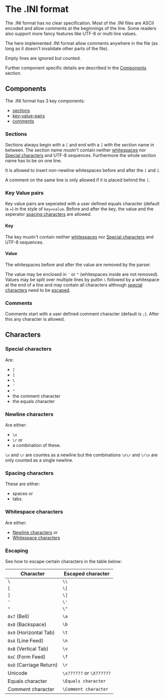 # The .INI format

The .INI format has no clear specification. Most of the .INI files are ASCII encoded and allow comments at the beginnings of the line. Some readers also support more fancy features like UTF-8 or multi line values.

The here implemented .INI format allow comments anywhere in the file (as long as it doesn't invalidate other parts of the file).

Empty lines are ignored but counted.

Further component specific details are described in the [Components](#components) section.

## Components

The .INI format has 3 key components:
* [sections](#sections)
* [key-value-pairs](#key-value-pairs)
* [comments](#comments)

### Sections

Sections always begin with a ```[``` and end with a ```]``` with the section name in between. The section name mustn't contain neither [whitespaces](#whitespace-characters) nor [Special characters](#special-characters) and UTF-8 sequences.
Furthermore the whole section name has to be on one line. 

It is allowed to insert non-newline whitespaces before and after the ```[``` and ```]```.

A comment on the same line is only allowed if it is placed behind the ```]```.

### Key Value pairs

Key value pairs are seperated with a user defined equals character (default is ```=```) in the style of ```key=value```. Before and after the key, the value and the seperator [spacing characters](#spacing-characters) are allowed.

#### Key

The key mustn't contain neither [whitespaces](#whitespace-characters) nor [Special characters](#special-characters) and UTF-8 sequences.

#### Value

The whitespaces before and after the value are removed by the parser.

The value may be enclosed in ```'``` or ```"``` (whitespaces inside are not removed). Values may be split over multiple lines by puttin ```\``` followed by a whitespace at the end of a line and may contain all characters although [special characters](#special-characters) need to be [escaped](#escaping).

### Comments

Comments start with a user defined comment character (default is ```;```). After this any character is allowed.

## Characters

### Special characters

Are:
* ```[```
* ```]```
* ```\```
* ```'```
* ```"```
* the comment character
* the equals character

### Newline characters

Are either:
* ```\n```
* ```\r``` or
* a combination of these.

```\n``` and ```\r``` are countes as a newline but the combinations ```\n\r``` and ```\r\n``` are only counted as a single newline.

### Spacing characters

These are either:
* spaces or
* tabs.

### Whitespace characters

Are either:
* [Newline characters](#newline-characters) or
* [Whitespace characters](#whitespace-characters)

### Escaping

See how to escape certain characters in the table below:

Character | Escaped character
----------|------------------
```\```|```\\```
```[```|```\[```
```]```|```\]```
```'```|```\'```
```"```|```\"```
```0x7``` (Bell)|```\a```
```0x8``` (Backspace)|```\b```
```0x9``` (Horizontal Tab)|```\t```
```0xA``` (Line Feed)|```\n```
```0xB``` (Vertical Tab)|```\v```
```0xC``` (Form Feed)|```\f```
```0xD``` (Carriage Return)|```\r```
Unicode|```\x??????``` or ```\X??????```
Equals character|```\Equals character```
Comment character|```\Comment character```
